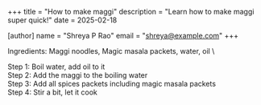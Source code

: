 +++
title = "How to make maggi"
description =  "Learn how to make maggi super quick!"
date = 2025-02-18

[author]
name = "Shreya P Rao"
email = "shreya@example.com"
+++

Ingredients: Maggi noodles, Magic masala packets, water, oil \

Step 1: Boil water, add oil to it \
Step 2: Add the maggi to the boiling water \
Step 3: Add all spices packets including magic masala packets \
Step 4: Stir a bit, let it cook
